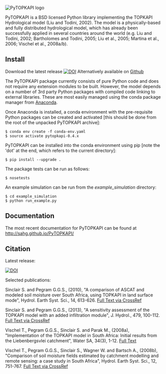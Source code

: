![PyTOPKAPI logo](http://sahg.github.io/PyTOPKAPI/static/logo.png)

PyTOPKAPI is a BSD licensed Python library implementing the TOPKAPI
Hydrological model (Liu and Todini, 2002). The model is a
physically-based and fully distributed hydrological model, which has
already been successfully applied in several countries around the
world (e.g. Liu and Todini, 2002; Bartholomes and Todini, 2005; Liu et
al., 2005; Martina et al., 2006; Vischel et al., 2008a/b).

Install
-------

Download the latest release
[![DOI](https://zenodo.org/badge/689231.svg)](https://zenodo.org/badge/latestdoi/689231)
Alternatively available on
[Github](https://github.com/sahg/PyTOPKAPI/releases)

The PyTOPKAPI package currently consists of pure Python code and does
not require any extension modules to be built. However, the model
depends on a number of 3rd party Python packages with compiled code
linking to external libraries. These are most easily managed using the
conda package manager from
[Anaconda](https://docs.continuum.io/anaconda/).

Once Anaconda is installed, a conda environment with the pre-requisite
Python packages can be created and activated [this should be done from
the root of the unpacked PyTOPKAPI archive]:

    $ conda env create -f conda-env.yaml
    $ source activate pytopkapi-0.4.x

PyTOPKAPI can be installed into the conda environment using pip [note
the 'dot' at the end, which refers to the current directory]:

    $ pip install --upgrade .

The package tests can be run as follows:

    $ nosetests

An example simulation can be run from the *example_simulation*
directory:

    $ cd example_simulation
    $ python run_example.py

Documentation
-------------

The most recent documentation for PyTOPKAPI can be found at
http://sahg.github.io/PyTOPKAPI/


Citation
--------

Latest release:

[![DOI](https://zenodo.org/badge/689231.svg)](https://zenodo.org/badge/latestdoi/689231)

Selected publications:

Sinclair S. and Pegram G.G.S., (2010), "A comparison of ASCAT and
modeled soil moisture over South Africa, using TOPKAPI in land surface
mode", Hydrol. Earth Syst. Sci., 14, 613-626. [Full Text via
CrossRef](http://dx.doi.org/10.5194/hess-14-613-2010)

Sinclair S. and Pegram G.G.S., (2013), "A sensitivity assessment of
the TOPKAPI model with an added infiltration module", J. Hydrol., 479,
100-112. [Full Text via
CrossRef](http://dx.doi.org/10.1016/j.jhydrol.2012.11.061)

Vischel T., Pegram G.G.S., Sinclair S. and Parak M., (2008a),
"Implementation of the TOPKAPI model in South Africa: Initial results
from the Liebenbergsvlei catchment", Water SA, 34(3), 1-12. [Full
Text](http://hdl.handle.net/10520/EJC116536)

Vischel T., Pegram G.G.S., Sinclair S., Wagner W. and Bartsch A.,
(2008b), "Comparison of soil moisture fields estimated by catchment
modelling and remote sensing: a case study in South Africa",
Hydrol. Earth Syst. Sci., 12, 751-767. [Full Text via
CrossRef](http://dx.doi.org/10.5194/hess-12-751-2008)